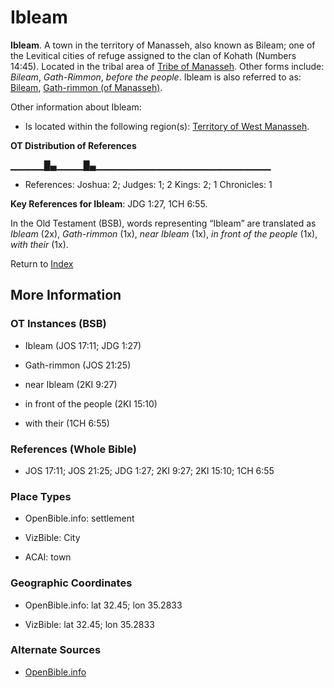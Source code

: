 # Ibleam
**Ibleam**. 
A town in the territory of Manasseh, also known as Bileam; one of the Levitical cities of refuge assigned to the clan of Kohath (Numbers 14:45). 
Located in the tribal area of [Tribe of Manasseh](../../../groups/md/acai/Manasseh.md). 
Other forms include: 
*Bileam*, *Gath-Rimmon*, *before the people*. 
Ibleam is also referred to as: 
[Bileam](Bileam.md), [Gath-rimmon (of Manasseh)](Gath-rimmon.2.md). 




Other information about Ibleam:


* Is located within the following region(s): 
[Territory of West Manasseh](TerritoryOfWestManasseh.md). 


**OT Distribution of References**

▁▁▁▁▁█▄▁▁▁▁█▄▁▁▁▁▁▁▁▁▁▁▁▁▁▁▁▁▁▁▁▁▁▁▁▁▁▁
* References: Joshua: 2; Judges: 1; 2 Kings: 2; 1 Chronicles: 1



**Key References for Ibleam**: 
JDG 1:27, 1CH 6:55. 


In the Old Testament (BSB), words representing “Ibleam” are translated as 
*Ibleam* (2x), *Gath-rimmon* (1x), *near Ibleam* (1x), *in front of the people* (1x), *with their* (1x). 




Return to [Index](00-Index.md)

## More Information

### OT Instances (BSB)

* Ibleam (JOS 17:11; JDG 1:27)

* Gath-rimmon (JOS 21:25)

* near Ibleam (2KI 9:27)

* in front of the people (2KI 15:10)

* with their (1CH 6:55)



### References (Whole Bible)

* JOS 17:11; JOS 21:25; JDG 1:27; 2KI 9:27; 2KI 15:10; 1CH 6:55


### Place Types

* OpenBible.info: settlement

* VizBible: City

* ACAI: town



### Geographic Coordinates

* OpenBible.info: lat 32.45; lon 35.2833

* VizBible: lat 32.45; lon 35.2833



### Alternate Sources

* [OpenBible.info](https://www.openbible.info/geo/ancient/a878d66)



